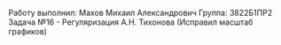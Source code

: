 Работу выполнил: Махов Михаил Александрович
Группа: 3822Б1ПР2
Задача №16 - Регуляризация А.Н. Тихонова
(Исправил масштаб графиков)

